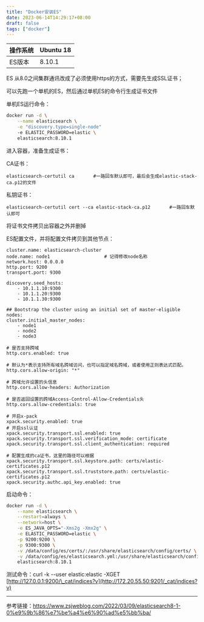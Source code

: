 ```yaml
---
title: "Docker安装ES"
date: 2023-06-14T14:29:17+08:00
draft: false
tags: ["docker"]
---
```



| 操作系统 | Ubuntu 18 |
| :--- | :-------- |
| ES版本 | 8.10.1    |

ES 从8.0之间集群通讯改成了必须使用https的方式，需要先生成SSL证书；

可以先跑一个单机的ES，然后通过单机ES的命令行生成证书文件

单机ES运行命令：

```bash
docker run -d \
    --name elasticsearch \
    -e "discovery.type=single-node"
    -e ELASTIC_PASSWORD=elastic \
    elasticsearch:8.10.1
```

进入容器，准备生成证书：

CA证书：

    elasticsearch-certutil ca		#一路回车默认即可，最后会生成elastic-stack-ca.p12的文件

私钥证书：

    elasticsearch-certutil cert --ca elastic-stack-ca.p12		#一路回车默认即可

将证书文件拷贝出容器之外并删掉

ES配置文件，并将配置文件拷贝到其他节点：

    cluster.name: elasticsearch-cluster
    node.name: node1					# 记得修改node名称
    network.host: 0.0.0.0
    http.port: 9200
    transport.port: 9300

    discovery.seed_hosts: 
        - 10.1.1.10:9300
    	- 10.1.1.20:9300
    	- 10.1.1.30:9300

    ## Bootstrap the cluster using an initial set of master-eligible nodes:
    cluster.initial_master_nodes: 
    	- node1
    	- node2
    	- node3

    # 是否支持跨域
    http.cors.enabled: true

    # 默认为*表示支持所有域名跨域访问，也可以指定域名跨域，或者使用正则表达式匹配。
    http.cors.allow-origin: "*"

    # 跨域允许设置的头信息
    http.cors.allow-headers: Authorization

    # 是否返回设置的跨域Access-Control-Allow-Credentials头
    http.cors.allow-credentials: true

    # 开启x-pack
    xpack.security.enabled: true
    # 开启ssl认证
    xpack.security.transport.ssl.enabled: true
    xpack.security.transport.ssl.verification_mode: certificate
    xpack.security.transport.ssl.client_authentication: required

    # 配置生成的ca证书，这里的路径可以根据
    xpack.security.transport.ssl.keystore.path: certs/elastic-certificates.p12
    xpack.security.transport.ssl.truststore.path: certs/elastic-certificates.p12
    xpack.security.authc.api_key.enabled: true

启动命令：

```bash
docker run -d \
    --name elasticsearch \
    --restart=always \
	--network=host \
    -e ES_JAVA_OPTS="-Xms2g -Xmx2g" \
    -e ELASTIC_PASSWORD=elastic \
    -p 9200:9200 \
    -p 9300:9300 \
    -v /data/config/es/certs/:/usr/share/elasticsearch/config/certs/ \
    -v /data/config/es/elasticsearch.yml:/usr/share/elasticsearch/config/elasticsearch.yml \
    elasticsearch:8.10.1
```

测试命令：curl -k --user elastic\:elastic -XGET [http://127.0.0.1:9200/\_cat/indices?v](http://172.20.55.50:9201/_cat/indices?v)

***

参考链接：<https://www.zsjweblog.com/2022/03/09/elasticsearch8-1-0%e9%9b%86%e7%be%a4%e6%90%ad%e5%bb%ba/>

